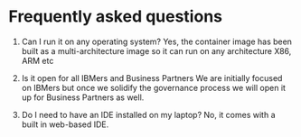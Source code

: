 # Frequently asked questions 
1) Can I run it on any operating system?
Yes, the container image has been built as a multi-architecture image so it can run on any architecture X86, ARM etc

2) Is it open for all IBMers and Business Partners
We are initially focused on IBMers but once we solidify the governance process we will open it up for Business Partners as well.

3) Do I need to have an IDE installed on my laptop?
No, it comes with a built in web-based IDE.
